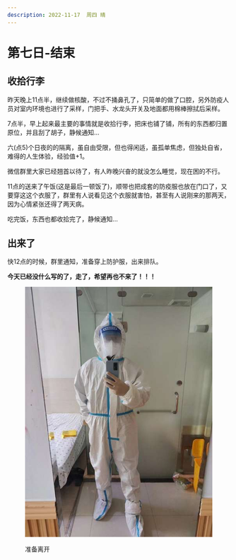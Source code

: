 ```yaml
---
description: 2022-11-17  周四 晴
---
```


# 第七日-结束

## 收拾行李

昨天晚上11点半，继续做核酸，不过不捅鼻孔了，只简单的做了口腔，另外防疫人员对室内环境也进行了采样，门把手、水龙头开关及地面都用棉棒擦拭后采样。

7点半，早上起来最主要的事情就是收拾行李，把床也铺了铺，所有的东西都归置原位，并且刮了胡子，静候通知...

六(点5)个日夜的的隔离，虽自由受限，但也得闲适，虽孤单焦虑，但独处自省，难得的人生体验，经验值+1。

微信群里大家已经翘首以待了，有人昨晚兴奋的就没怎么睡觉，现在困的不行。

11点的送来了午饭(这是最后一顿饭了)，顺带也把成套的防疫服也放在门口了，又要穿这这个衣服了，群里有人说看见这个衣服就害怕，甚至有人说刚来的那两天，因为心情紧张还得了两天病。

吃完饭，东西也都收拾完了，静候通知...

## 出来了

快12点的时候，群里通知，准备穿上防护服，出来排队。

**今天已经没什么写的了，走了，希望再也不来了！！！**

<figure><img src="../.gitbook/assets/22111702.jpg" alt=""><figcaption><p>准备离开</p></figcaption></figure>



